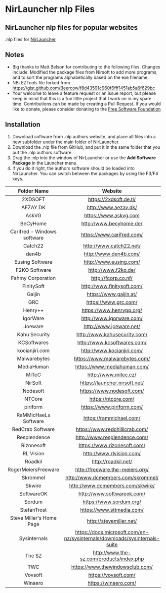 # NirLauncher nlp Files

## NirLauncher nlp files for popular websites

.nlp files for [NirLauncher](https://launcher.nirsoft.net/)

## Notes

* Big thanks to Matt Belson for contributing to the following files. Changes include: Modified the package files from Nirsoft to add more programs, and to sort the programs alphabetically based on the exe filename.
* NB: EZTools file forked from https://gist.github.com/Beercow/f8d43591c960f6fff1451ab5a6f629bc
* Your welcome to leave a feature request or an issue report, but please keep in mind that this is a fun little project that I work on in my spare time. Contributions can be made by creating a Pull Request. If you would like to donate, please consider donating to the [Free Software Foundation](https://my.fsf.org/donate)

## Installation

1. Download software from .nlp authors website, and place all files into a new subfolder under the main folder of NirLauncher.
2. Download the .nlp file from GitHub, and put it in the same folder that you put the .nlp authors software.
3. Drag the .nlp into the window of NirLauncher or use the **Add Software Package** in the Launcher menu.
4. If you do it right, the authors software should be loaded into NirLauncher. You can switch between the packages by using the F3/F4 keys. 

|Folder Name                    |Website                                                                       |
|:-----------------------------:|:----------------------------------------------------------------------------:|
|2XDSOFT                        |https://2xdsoft.de.tl/                                                        |
|AEZAY.DK                       |http://www.aezay.dk/                                                          |
|AskVG                          |https://www.askvg.com                                                         |
|BeCyHome                       |http://www.becyhome.de/                                                       |
|Carifred - Windows software    |https://www.carifred.com/                                                     |
|Catch22                        |http://www.catch22.net/                                                       |
|den4b                          |http://www.den4b.com/                                                         |
|Eusing Software                |http://www.eusing.com/                                                        |
|F2KO Software                  |http://www.f2ko.de/                                                           |
|Fahmy Corporation              |http://fcorp.co.nf/                                                           |
|FinitySoft                     |http://www.finitysoft.com/                                                    |
|Gaijin                         |https://www.gaijin.at/                                                        |
|GRC                            |https://www.grc.com/                                                          |
|Henry++                        |https://www.henrypp.org/                                                      |
|IgorWare                       |http://www.igorware.com/                                                      |
|Joeware                        |http://www.joeware.net/                                                       |
|Kahu Security                  |http://www.kahusecurity.com/                                                  |
|KCSoftwares                    |http://www.kcsoftwares.com/                                                   |
|kocianjiri.com                 |http://www.kocianjiri.com/                                                    |
|Malwarebytes                   |https://www.malwarebytes.com/                                                 |
|MediaHuman                     |https://www.mediahuman.com/                                                   |
|MiTeC                          |http://www.mitec.cz/                                                          |
|NirSoft                        |https://launcher.nirsoft.net/                                                 |
|Nodesoft                       |https://www.nodesoft.com/                                                     |
|NTCore                         |https://ntcore.com/                                                           |
|piriform                       |https://www.piriform.com/                                                     |
|RaMMicHaeLs Software           |https://rammichael.com/                                                       |
|RedCrab Software               |https://www.redchillicrab.com/                                                |
|Resplendence                   |http://www.resplendence.com/                                                  |
|Rizonesoft                     |https://www.rizonesoft.com/                                                   |
|RL Vision                      |http://www.rlvision.com/                                                      |
|Roadkil                        |http://roadkil.net/                                                           |
|RogerMeiersFreeware            |http://freeware.the-meiers.org/                                               |
|Skrommel                       |http://www.dcmembers.com/skrommel/                                            |
|Skwire                         |http://www.dcmembers.com/skwire/                                              |
|SoftwareOK                     |http://www.softwareok.com/                                                    |
|Sordum                         |https://www.sordum.org/                                                       |
|StefanTrost                    |https://www.sttmedia.com/                                                     |
|Steve Miller's Home Page       |http://stevemiller.net/                                                       |
|Sysinternals                   |https://docs.microsoft.com/en-nz/sysinternals/downloads/sysinternals-suite    |
|The SZ                         |http://www.the-sz.com/products/index.php                                      |
|TWC                            |https://www.thewindowsclub.com/                                               |
|Vovsoft                        |https://vovsoft.com/                                                          |
|Winaero                        |https://winaero.com/                                                          |
